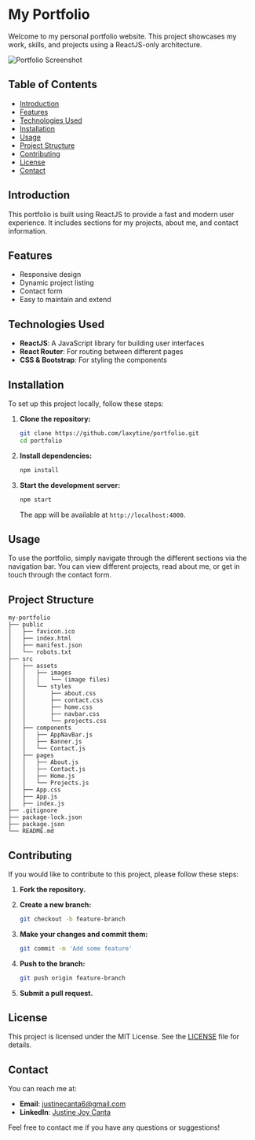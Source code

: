 # My Portfolio

Welcome to my personal portfolio website. This project showcases my work, skills, and projects using a ReactJS-only architecture.

![Portfolio Screenshot](path-to-screenshot)

## Table of Contents

- [Introduction](#introduction)
- [Features](#features)
- [Technologies Used](#technologies-used)
- [Installation](#installation)
- [Usage](#usage)
- [Project Structure](#project-structure)
- [Contributing](#contributing)
- [License](#license)
- [Contact](#contact)

## Introduction

This portfolio is built using ReactJS to provide a fast and modern user experience. It includes sections for my projects, about me, and contact information.

## Features

- Responsive design
- Dynamic project listing
- Contact form
- Easy to maintain and extend

## Technologies Used

- **ReactJS**: A JavaScript library for building user interfaces
- **React Router**: For routing between different pages
- **CSS & Bootstrap**: For styling the components

## Installation

To set up this project locally, follow these steps:

1. **Clone the repository:**

   ```sh
   git clone https://github.com/laxytine/portfolio.git
   cd portfolio
   ```

2. **Install dependencies:**

   ```sh
   npm install
   ```

3. **Start the development server:**

   ```sh
   npm start
   ```

   The app will be available at `http://localhost:4000`.

## Usage

To use the portfolio, simply navigate through the different sections via the navigation bar. You can view different projects, read about me, or get in touch through the contact form.

## Project Structure

```plaintext
my-portfolio
├── public
│   ├── favicon.ico
│   ├── index.html
│   ├── manifest.json
│   └── robots.txt
├── src
│   ├── assets
│   │   ├── images
│   │   │   └── (image files)
│   │   └── styles
│   │       ├── about.css
│   │       ├── contact.css
│   │       ├── home.css
│   │       ├── navbar.css
│   │       └── projects.css
│   ├── components
│   │   ├── AppNavBar.js
│   │   ├── Banner.js
│   │   └── Contact.js
│   ├── pages
│   │   ├── About.js
│   │   ├── Contact.js
│   │   ├── Home.js
│   │   └── Projects.js
│   ├── App.css
│   ├── App.js
│   ├── index.js
├── .gitignore
├── package-lock.json
├── package.json
└── README.md
```

## Contributing

If you would like to contribute to this project, please follow these steps:

1. **Fork the repository.**
2. **Create a new branch:**

   ```sh
   git checkout -b feature-branch
   ```

3. **Make your changes and commit them:**

   ```sh
   git commit -m 'Add some feature'
   ```

4. **Push to the branch:**

   ```sh
   git push origin feature-branch
   ```

5. **Submit a pull request.**

## License

This project is licensed under the MIT License. See the [LICENSE](LICENSE) file for details.

## Contact

You can reach me at:

- **Email**: [justinecanta6@gmail.com](mailto:justinecanta6@gmail.com)
- **LinkedIn**: [Justine Joy Canta](https://www.linkedin.com/in/justinejoycanta)

Feel free to contact me if you have any questions or suggestions!
```